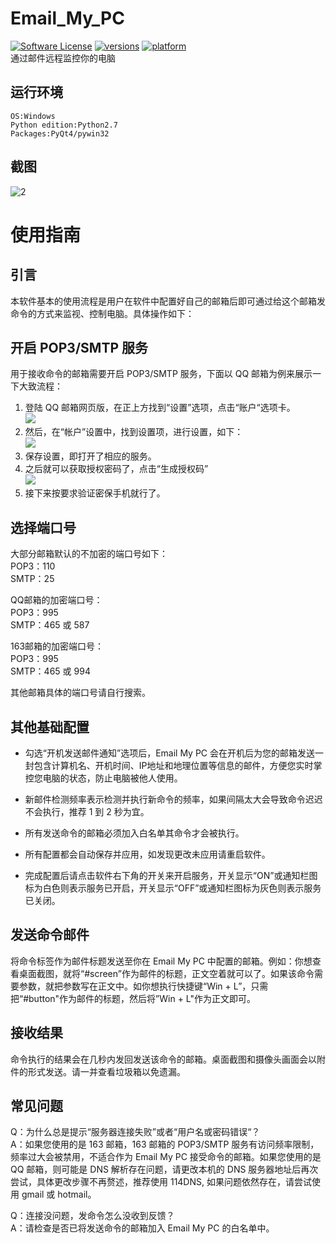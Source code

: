 # Email_My_PC
[![Software License](https://img.shields.io/badge/license-MIT-brightgreen.svg?style=flat-)](LICENSE.txt) 
[![versions](https://img.shields.io/badge/versions%20-%20%201.2.3-blue.svg?style=flat-)]() [![platform](https://img.shields.io/badge/platform%20-%20Windows-lightgrey.svg?style=flat-)]()  
通过邮件远程监控你的电脑  
## 运行环境

    OS:Windows
    Python edition:Python2.7
    Packages:PyQt4/pywin32

## 截图
![2](http://image.jackeriss.com/project/Email_My_PC/2.png)  
# 使用指南
## 引言
本软件基本的使用流程是用户在软件中配置好自己的邮箱后即可通过给这个邮箱发命令的方式来监视、控制电脑。具体操作如下：

## 开启 POP3/SMTP 服务
用于接收命令的邮箱需要开启 POP3/SMTP 服务，下面以 QQ 邮箱为例来展示一下大致流程：  
1. 登陆 QQ 邮箱网页版，在正上方找到“设置”选项，点击“账户“选项卡。  
![](http://service.mail.qq.com/images/faq/pop.imap001.jpg)  
2. 然后，在“帐户”设置中，找到设置项，进行设置，如下：  
![](http://service.mail.qq.com/images/faq/mailsettings20120418003.jpg)  
3. 保存设置，即打开了相应的服务。  
4. 之后就可以获取授权密码了，点击“生成授权码”  
![](http://service.mail.qq.com/images/faq/76FD1EA3-AC06-4938-9E2F-E6789AA04996.jpeg)  
5. 接下来按要求验证密保手机就行了。  


## 选择端口号
大部分邮箱默认的不加密的端口号如下：  
POP3：110  
SMTP：25  
  
QQ邮箱的加密端口号：  
POP3：995  
SMTP：465 或 587  

163邮箱的加密端口号：  
POP3：995  
SMTP：465 或 994  
  
其他邮箱具体的端口号请自行搜索。  

## 其他基础配置
- 勾选“开机发送邮件通知”选项后，Email My PC 会在开机后为您的邮箱发送一封包含计算机名、开机时间、IP地址和地理位置等信息的邮件，方便您实时掌控您电脑的状态，防止电脑被他人使用。  

- 新邮件检测频率表示检测并执行新命令的频率，如果间隔太大会导致命令迟迟不会执行，推荐 1 到 2 秒为宜。  

- 所有发送命令的邮箱必须加入白名单其命令才会被执行。  

- 所有配置都会自动保存并应用，如发现更改未应用请重启软件。  

- 完成配置后请点击软件右下角的开关来开启服务，开关显示“ON”或通知栏图标为白色则表示服务已开启，开关显示“OFF”或通知栏图标为灰色则表示服务已关闭。  

## 发送命令邮件
将命令标签作为邮件标题发送至你在 Email My PC 中配置的邮箱。例如：你想查看桌面截图，就将“#screen”作为邮件的标题，正文空着就可以了。如果该命令需要参数，就把参数写在正文中。如你想执行快捷键“Win + L”，只需把“#button"作为邮件的标题，然后将”Win + L"作为正文即可。

## 接收结果
命令执行的结果会在几秒内发回发送该命令的邮箱。桌面截图和摄像头画面会以附件的形式发送。请一并查看垃圾箱以免遗漏。

## 常见问题
Q：为什么总是提示“服务器连接失败”或者“用户名或密码错误“？  
A：如果您使用的是 163 邮箱，163 邮箱的 POP3/SMTP 服务有访问频率限制，频率过大会被禁用，不适合作为 Email My PC 接受命令的邮箱。如果您使用的是 QQ 邮箱，则可能是 DNS 解析存在问题，请更改本机的 DNS 服务器地址后再次尝试，具体更改步骤不再赘述，推荐使用 114DNS, 如果问题依然存在，请尝试使用 gmail 或 hotmail。  
  
Q：连接没问题，发命令怎么没收到反馈？  
A：请检查是否已将发送命令的邮箱加入 Email My PC 的白名单中。  
